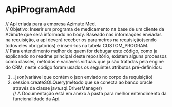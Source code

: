 # ApiProgramAdd

// Api criada para a empresa Azimute Med.</br>
// Objetivo: Inserir um programa de medicamento na base de um cliente da Azimute que será informado no body. Baseado nas informações enviadas na requisição, a api deverá receber os parametros na requisição(sendo todos eles obrigatórios) e inserí-los na tabela CUSTOM_PROGRAM.</br>
// Para entendimento melhor de quem for debugar este código, como ja explicando no readme principal deste repositório, existem alguns processos como classes, métodos e variáveis virtuais que ja são tratadas pela engine do CRM, neste código foram usados os seguintes atributos pré-definidos: </br>
1. _json(variável que contém o json enviado no corpo da requisição)
2. session.createSQLQuery(método que se conecta ao banco oracle através da classe java.sql.DriverManager)</br>
// A Documentação está em anexo à pasta para melhor entendimento da funcionalidade da Api.
